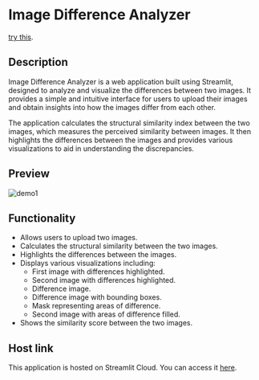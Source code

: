 # Image Difference Analyzer
[try this](https://image-difference-analyzer-gb.streamlit.app).
## Description

Image Difference Analyzer is a web application built using Streamlit, designed to analyze and visualize the differences between two images. It provides a simple and intuitive interface for users to upload their images and obtain insights into how the images differ from each other.

The application calculates the structural similarity index between the two images, which measures the perceived similarity between images. It then highlights the differences between the images and provides various visualizations to aid in understanding the discrepancies.

## Preview 
![demo1](https://github.com/gautham-balraj/Image-Difference-Analyzer/assets/121476362/56d5df40-880d-4560-80e2-c3c2c7e88a7e)


## Functionality
- Allows users to upload two images.
- Calculates the structural similarity between the two images.
- Highlights the differences between the images.
- Displays various visualizations including:
  - First image with differences highlighted.
  - Second image with differences highlighted.
  - Difference image.
  - Difference image with bounding boxes.
  - Mask representing areas of difference.
  - Second image with areas of difference filled.
- Shows the similarity score between the two images.

## Host link 
This application is hosted on Streamlit Cloud. You can access it [here](https://image-difference-analyzer-gb.streamlit.app).

